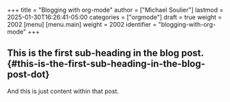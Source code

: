+++
title = "Blogging with org-mode"
author = ["Michael Soulier"]
lastmod = 2025-01-30T16:26:41-05:00
categories = ["orgmode"]
draft = true
weight = 2002
[menu]
  [menu.main]
    weight = 2002
    identifier = "blogging-with-org-mode"
+++

## This is the first sub-heading in the blog post. {#this-is-the-first-sub-heading-in-the-blog-post-dot}

And this is just content within that post.
